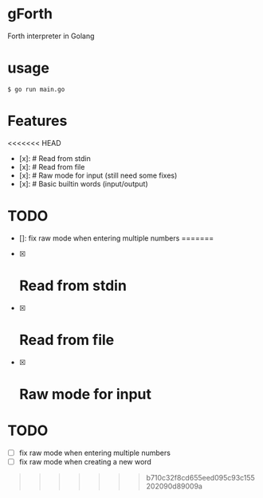 # gForth
Forth interpreter in Golang
# usage
```
$ go run main.go
```
# Features
<<<<<<< HEAD
* [x]: # Read from stdin
* [x]: # Read from file
* [x]: # Raw mode for input (still need some fixes)
* [x]: # Basic builtin words (input/output)
# TODO
* []: fix raw mode when entering multiple numbers
=======
- [x] # Read from stdin
- [x] # Read from file
- [x] # Raw mode for input
# TODO
- [ ] fix raw mode when entering multiple numbers
- [ ] fix raw mode when creating a new word
>>>>>>> b710c32f8cd655eed095c93c155202090d89009a
